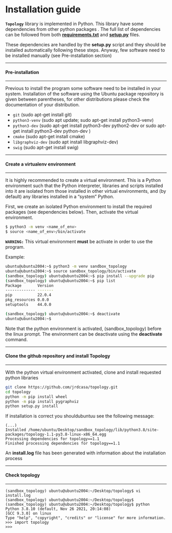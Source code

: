 Installation guide
==============

**``Topology``** library is implemented in Python. This library have some dependencies from other python packages . The full list of dependencies can be followed from both **[requirements.txt](../requirements.txt)** and **[setup.py](../setup.py)** files.

These dependencies are handled by the **setup.py** script and they should be installed automatically following these steps. Anyway, few software need to be installed manually (see Pre-installation section)

-------------------
#### Pre-installation
-------------------
Previous to install the program  some software need to be installed in your system. Installation of the software using the Ubuntu package repository is given between parentheses, for other distributions please check  the documentation of your distribution.

* `git` (sudo apt-get install git)
* `python3-venv` (sudo apt update; sudo apt-get install python3-venv)
* `python3-dev` (sudo apt-get install python3-dev python2-dev or sudo apt-get install python3-dev python-dev )
* `cmake` (sudo apt-get install cmake)
* `libgraphviz-dev` (sudo apt install libgraphviz-dev)
* `swig` (sudo apt-get install swig)

-------------------
#### Create a virtualenv environment 
-------------------
It is highly recommended to create a virtual environment. This is a Python environment such that the Python interpreter, libraries and scripts installed into it are isolated from those installed in other virtual environments, and (by default) any libraries installed in a “system” Python.

First, we create an isolated Python environment to install the required packages (see dependencies below). Then, activate the virtual environment.

```bash
$ python3 -m venv <name_of_env>
$ source <name_of_env>/bin/activate
```

**``WARNING:``** This virtual environment **must** be activate in order to use the program.

Example:

```bash
ubuntu@ubuntu2004:~$ python3 -m venv sandbox_topology
ubuntu@ubuntu2004:~$ source sandbox_topology/bin/activate
(sandbox_topology) ubuntu@ubuntu2004:~$ pip install --upgrade pip
(sandbox_topology) ubuntu@ubuntu2004:~$ pip list
Package       Version
------------- -------
pip           22.0.4
pkg_resources 0.0.0
setuptools    44.0.0

(sandbox_topology) ubuntu@ubuntu2004:~$ deactivate
ubuntu@ubuntu2004:~$ 
```
Note that the python environment is activated, (sandbox_topology) before the linux prompt. The environment can be deactivate using the **deactivate** command.

-------------------
#### Clone the github repository and install Topology
-------------------
With the python virtual environment activated, clone and install requested python libraries
```bash
git clone https://github.com/jrdcasa/topology.git
cd topology
python -m pip install wheel
python -m pip install pygraphviz
python setup.py install 
```

If installation is correct you shouldubuntuu see the following message:
```
(...)
Installed /home/ubuntu/Desktop/sandbox_topology/lib/python3.8/site-packages/topology-1.1-py3.8-linux-x86_64.egg
Processing dependencies for topology==1.1
Finished processing dependencies for topology==1.1

```
An **install.log** file has been generated with information about the installation process

-------------------
#### Check topology
-------------------
```
(sandbox_topology) ubuntu@ubuntu2004:~/Desktop/topology$ vi install.log 
(sandbox_topology) ubuntu@ubuntu2004:~/Desktop/topology$ 
(sandbox_topology) ubuntu@ubuntu2004:~/Desktop/topology$ python
Python 3.8.10 (default, Nov 26 2021, 20:14:08) 
[GCC 9.3.0] on linux
Type "help", "copyright", "credits" or "license" for more information.
>>> import topology
>>> 
```
